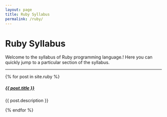 ```yaml
---
layout: page
title: Ruby Syllabus
permalink: /ruby/
---
```


# Ruby Syllabus

Welcome to the syllabus of Ruby programming language.! Here you can quickly jump to a
particular section of the syllabus.

<div class="section-index">
    <hr class="panel-line">
    {% for post in site.ruby  %}
    <div class="entry">
    <h5><a href="{{ post.url | prepend: site.baseurl | append: '.html' }}">{{ post.title }}</a></h5>
    <p>{{ post.description }}</p>
    </div>{% endfor %}
</div>
